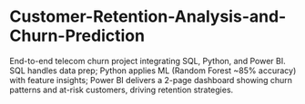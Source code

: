 # Customer-Retention-Analysis-and-Churn-Prediction
End-to-end telecom churn project integrating SQL, Python, and Power BI. SQL handles data prep; Python applies ML (Random Forest ~85% accuracy) with feature insights; Power BI delivers a 2-page dashboard showing churn patterns and at-risk customers, driving retention strategies.
